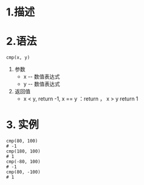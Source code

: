 # 1.描述

# 2.语法

```
cmp(x, y)
```

1. 参数
   * x -- 数值表达式
   * y -- 数值表达式
2. 返回值
   * x < y, return -1, x == y ：return ， x > y return 1

# 3. 实例

```
cmp(80, 100) 
# -1
cmp(180, 100)
# 1
cmp(-80, 100) 
# -1
cmp(80, -100) 
# 1
```


